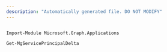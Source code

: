 ```yaml
---
description: "Automatically generated file. DO NOT MODIFY"
---
```


```powershellv2

Import-Module Microsoft.Graph.Applications

Get-MgServicePrincipalDelta

```